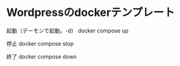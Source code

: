 # Wordpressのdockerテンプレート

起動（デーモンで起動。-d）
docker compose up

停止
docker compose stop

終了
docker compose down
